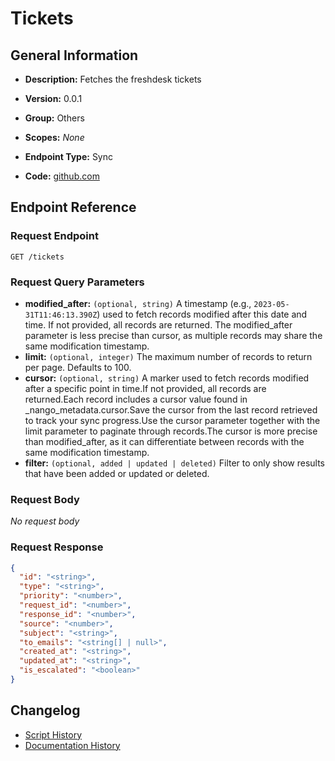 <!-- BEGIN GENERATED CONTENT -->
# Tickets

## General Information

- **Description:** Fetches the freshdesk tickets

- **Version:** 0.0.1
- **Group:** Others
- **Scopes:** _None_
- **Endpoint Type:** Sync
- **Code:** [github.com](https://github.com/NangoHQ/integration-templates/tree/main/integrations/freshdesk/syncs/tickets.ts)


## Endpoint Reference

### Request Endpoint

`GET /tickets`

### Request Query Parameters

- **modified_after:** `(optional, string)` A timestamp (e.g., `2023-05-31T11:46:13.390Z`) used to fetch records modified after this date and time. If not provided, all records are returned. The modified_after parameter is less precise than cursor, as multiple records may share the same modification timestamp.
- **limit:** `(optional, integer)` The maximum number of records to return per page. Defaults to 100.
- **cursor:** `(optional, string)` A marker used to fetch records modified after a specific point in time.If not provided, all records are returned.Each record includes a cursor value found in _nango_metadata.cursor.Save the cursor from the last record retrieved to track your sync progress.Use the cursor parameter together with the limit parameter to paginate through records.The cursor is more precise than modified_after, as it can differentiate between records with the same modification timestamp.
- **filter:** `(optional, added | updated | deleted)` Filter to only show results that have been added or updated or deleted.

### Request Body

_No request body_

### Request Response

```json
{
  "id": "<string>",
  "type": "<string>",
  "priority": "<number>",
  "request_id": "<number>",
  "response_id": "<number>",
  "source": "<number>",
  "subject": "<string>",
  "to_emails": "<string[] | null>",
  "created_at": "<string>",
  "updated_at": "<string>",
  "is_escalated": "<boolean>"
}
```

## Changelog

- [Script History](https://github.com/NangoHQ/integration-templates/commits/main/integrations/freshdesk/syncs/tickets.ts)
- [Documentation History](https://github.com/NangoHQ/integration-templates/commits/main/integrations/freshdesk/syncs/tickets.md)

<!-- END  GENERATED CONTENT -->

